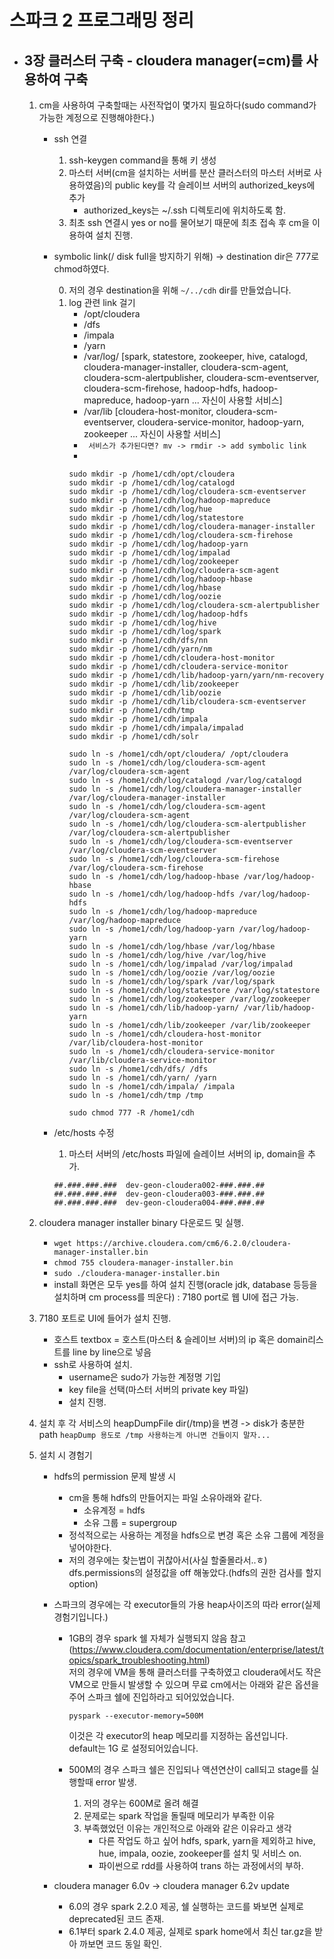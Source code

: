 # 스파크 2 프로그래밍 정리

- ## 3장 클러스터 구축 - cloudera manager(=cm)를 사용하여 구축
    1. cm을 사용하여 구축할때는 사전작업이 몇가지 필요하다(sudo command가 가능한 계정으로 진행해야한다.)
        
        - ssh 연결
            1. ssh-keygen command을 통해 키 생성
            2. 마스터 서버(cm을 설치하는 서버를 분산 클러스터의 마스터 서버로 사용하였음)의 public key를 각 슬레이브 서버의 authorized_keys에 추가
                - authorized_keys는 ~/.ssh 디렉토리에 위치하도록 함.
            3. 최초 ssh 연결시 yes or no를 물어보기 때문에 최초 접속 후 cm을 이용하여 설치 진행.

        - symbolic link(/ disk full을 방지하기 위해) -> destination dir은 777로 chmod하였다.

            0. 저의 경우 destination을 위해  ```~/../cdh```  dir를 만들었습니다.
            1. log 관련 link 걸기
                - /opt/cloudera
                - /dfs
                - /impala
                - /yarn
                - /var/log/ [spark, statestore, zookeeper, hive, catalogd, cloudera-manager-installer, cloudera-scm-agent, cloudera-scm-alertpublisher, cloudera-scm-eventserver, cloudera-scm-firehose, hadoop-hdfs, hadoop-mapreduce, hadoop-yarn ... 자신이 사용할 서비스]
                - /var/lib [cloudera-host-monitor, cloudera-scm-eventserver, cloudera-service-monitor, hadoop-yarn, zookeeper ... 자신이 사용할 서비스]
                - ``` 서비스가 추가된다면? mv -> rmdir -> add symbolic link```
                -
                ```shell
                sudo mkdir -p /home1/cdh/opt/cloudera
                sudo mkdir -p /home1/cdh/log/catalogd
                sudo mkdir -p /home1/cdh/log/cloudera-scm-eventserver
                sudo mkdir -p /home1/cdh/log/hadoop-mapreduce
                sudo mkdir -p /home1/cdh/log/hue
                sudo mkdir -p /home1/cdh/log/statestore
                sudo mkdir -p /home1/cdh/log/cloudera-manager-installer
                sudo mkdir -p /home1/cdh/log/cloudera-scm-firehose
                sudo mkdir -p /home1/cdh/log/hadoop-yarn
                sudo mkdir -p /home1/cdh/log/impalad
                sudo mkdir -p /home1/cdh/log/zookeeper
                sudo mkdir -p /home1/cdh/log/cloudera-scm-agent 
                sudo mkdir -p /home1/cdh/log/hadoop-hbase
                sudo mkdir -p /home1/cdh/log/hbase
                sudo mkdir -p /home1/cdh/log/oozie
                sudo mkdir -p /home1/cdh/log/cloudera-scm-alertpublisher
                sudo mkdir -p /home1/cdh/log/hadoop-hdfs
                sudo mkdir -p /home1/cdh/log/hive
                sudo mkdir -p /home1/cdh/log/spark
                sudo mkdir -p /home1/cdh/dfs/nn 
                sudo mkdir -p /home1/cdh/yarn/nm
                sudo mkdir -p /home1/cdh/cloudera-host-monitor 
                sudo mkdir -p /home1/cdh/cloudera-service-monitor 
                sudo mkdir -p /home1/cdh/lib/hadoop-yarn/yarn/nm-recovery 
                sudo mkdir -p /home1/cdh/lib/zookeeper
                sudo mkdir -p /home1/cdh/lib/oozie
                sudo mkdir -p /home1/cdh/lib/cloudera-scm-eventserver
                sudo mkdir -p /home1/cdh/tmp 
                sudo mkdir -p /home1/cdh/impala
                sudo mkdir -p /home1/cdh/impala/impalad
                sudo mkdir -p /home1/cdh/solr

                sudo ln -s /home1/cdh/opt/cloudera/ /opt/cloudera
                sudo ln -s /home1/cdh/log/cloudera-scm-agent /var/log/cloudera-scm-agent 
                sudo ln -s /home1/cdh/log/catalogd /var/log/catalogd
                sudo ln -s /home1/cdh/log/cloudera-manager-installer /var/log/cloudera-manager-installer
                sudo ln -s /home1/cdh/log/cloudera-scm-agent /var/log/cloudera-scm-agent
                sudo ln -s /home1/cdh/log/cloudera-scm-alertpublisher /var/log/cloudera-scm-alertpublisher
                sudo ln -s /home1/cdh/log/cloudera-scm-eventserver /var/log/cloudera-scm-eventserver
                sudo ln -s /home1/cdh/log/cloudera-scm-firehose /var/log/cloudera-scm-firehose
                sudo ln -s /home1/cdh/log/hadoop-hbase /var/log/hadoop-hbase
                sudo ln -s /home1/cdh/log/hadoop-hdfs /var/log/hadoop-hdfs
                sudo ln -s /home1/cdh/log/hadoop-mapreduce /var/log/hadoop-mapreduce
                sudo ln -s /home1/cdh/log/hadoop-yarn /var/log/hadoop-yarn
                sudo ln -s /home1/cdh/log/hbase /var/log/hbase
                sudo ln -s /home1/cdh/log/hive /var/log/hive
                sudo ln -s /home1/cdh/log/impalad /var/log/impalad
                sudo ln -s /home1/cdh/log/oozie /var/log/oozie
                sudo ln -s /home1/cdh/log/spark /var/log/spark
                sudo ln -s /home1/cdh/log/statestore /var/log/statestore
                sudo ln -s /home1/cdh/log/zookeeper /var/log/zookeeper
                sudo ln -s /home1/cdh/lib/hadoop-yarn/ /var/lib/hadoop-yarn
                sudo ln -s /home1/cdh/lib/zookeeper /var/lib/zookeeper
                sudo ln -s /home1/cdh/cloudera-host-monitor  /var/lib/cloudera-host-monitor
                sudo ln -s /home1/cdh/cloudera-service-monitor /var/lib/cloudera-service-monitor
                sudo ln -s /home1/cdh/dfs/ /dfs
                sudo ln -s /home1/cdh/yarn/ /yarn
                sudo ln -s /home1/cdh/impala/ /impala
                sudo ln -s /home1/cdh/tmp /tmp
                
                sudo chmod 777 -R /home1/cdh

                ```

        - /etc/hosts 수정
            1. 마스터 서버의 /etc/hosts 파일에 슬레이브 서버의 ip, domain을 추가.<br>
            ```
            ##.###.###.###  dev-geon-cloudera002-###.###.##
            ##.###.###.###  dev-geon-cloudera003-###.###.##
            ##.###.###.###  dev-geon-cloudera004-###.###.##

            ```
    2. cloudera manager installer binary 다운로드 및 실행.
        - ```wget https://archive.cloudera.com/cm6/6.2.0/cloudera-manager-installer.bin```
        - ```chmod 755 cloudera-manager-installer.bin```
        - ```sudo ./cloudera-manager-installer.bin```
        - install 화면은 모두 yes를 하여 설치 진행(oracle jdk, database 등등을 설치하며 cm process를 띄운다) : 7180 port로 웹 UI에 접근 가능.

    3. 7180 포트로 UI에 들어가 설치 진행.
        - 호스트 textbox = 호스트(마스터 & 슬레이브 서버)의 ip 혹은 domain리스트를 line by line으로 넣음
        - ssh로 사용하여 설치.
            - username은 sudo가 가능한 계정명 기입
            - key file을 선택(마스터 서버의 private key 파일)
            - 설치 진행.
    4. 설치 후 각 서비스의 heapDumpFile dir(/tmp)을 변경 -> disk가 충분한 path ```heapDump 용도로 /tmp 사용하는게 아니면 건들이지 말자...```

    5. 설치 시 경험기
        - hdfs의 permission 문제 발생 시
            - cm을 통해 hdfs의 만들어지는 파일 소유아래와 같다.
                - 소유계정 = hdfs
                - 소유 그룹 = supergroup
            - 정석적으로는 사용하는 계정을 hdfs으로 변경 혹은 소유 그룹에 계정을 넣어야한다.
            - 저의 경우에는 찾는법이 귀찮아서(사실 할줄몰라서..ㅎ) dfs.permissions의 설정값을 off 해놓았다.(hdfs의 권한 검사를 할지 option)
            
        - 스파크의 경우에는 각 executor들의 가용 heap사이즈의 따라 error(실제 경험기입니다.)
            
            - 1GB의 경우 spark 쉘 자체가 실행되지 않음 참고(https://www.cloudera.com/documentation/enterprise/latest/topics/spark_troubleshooting.html)
                <br>
                저의 경우에 VM을 통해 클러스터를 구축하였고 cloudera에서도 작은 VM으로 만들시 발생할 수 있으며 무료 cm에서는 아래와 같은 옵션을 주어 스파크 쉘에 진입하라고 되어있었습니다.<br>
                ```shell
                pyspark --executor-memory=500M
                ```
                이것은 각 executor의 heap 메모리를 지정하는 옵션입니다. <br>
                default는 1G 로 설정되어있습니다.

            - 500M의 경우 스파크 쉘은 진입되나 액션연산이 call되고 stage를 실행할때 error 발생.<br>
                1. 저의 경우는 600M로 올려 해결
                2. 문제로는 spark 작업을 돌릴때 메모리가 부족한 이유
                3. 부족했었던 이유는 개인적으로 아래와 같은 이유라고 생각
                    - 다른 작업도 하고 싶어 hdfs, spark, yarn을 제외하고 hive, hue, impala, oozie, zookeeper를 설치 및 서비스 on.
                    - 파이썬으로 rdd를 사용하여 trans 하는 과정에서의 부하.
    
        - cloudera manager 6.0v -> cloudera manager 6.2v update
            - 6.0의 경우 spark 2.2.0 제공, 쉘 실행하는 코드를 봐보면 실제로 deprecated된 코드 존재.
            - 6.1부터 spark 2.4.0 제공, 실제로 spark home에서 최신 tar.gz을 받아 까보면 코드 동일 확인.


